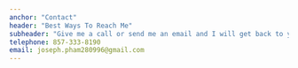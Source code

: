 ```yaml
---
anchor: "Contact"
header: "Best Ways To Reach Me"
subheader: "Give me a call or send me an email and I will get back to you as soon as possible!"
telephone: 857-333-8190
email: joseph.pham280996@gmail.com
---
```

